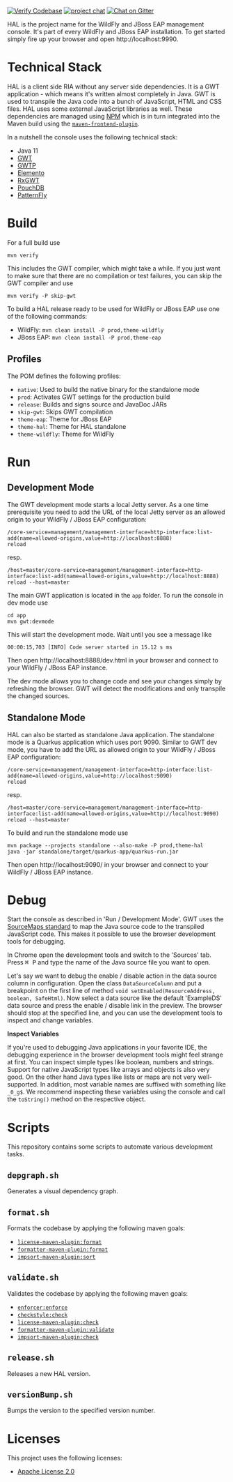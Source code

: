 [![Verify Codebase](https://github.com/hal/console/actions/workflows/verify.yml/badge.svg)](https://github.com/hal/console/actions/workflows/verify.yml) [![project chat](https://img.shields.io/badge/zulip-join_chat-brightgreen.svg)](https://wildfly.zulipchat.com/#narrow/stream/174373-hal) [![Chat on Gitter](https://badges.gitter.im/hal/console.svg)](https://gitter.im/hal/console)

HAL is the project name for the WildFly and JBoss EAP management console. It's part of every WildFly and JBoss EAP
installation. To get started simply fire up your browser and open http://localhost:9990.

# Technical Stack

HAL is a client side RIA without any server side dependencies. It is a GWT application - which means it's written almost
completely in Java. GWT is used to transpile the Java code into a bunch of JavaScript, HTML and CSS files. HAL uses some
external JavaScript libraries as well. These dependencies are managed using [NPM](https://npmjs.org/) which is in turn
integrated into the Maven build using the [`maven-frontend-plugin`](https://github.com/eirslett/frontend-maven-plugin).

In a nutshell the console uses the following technical stack:

- Java 11
- [GWT](https://www.gwtproject.org/)
- [GWTP](https://dev.arcbees.com/gwtp/)
- [Elemento](https://github.com/hal/elemento)
- [RxGWT](https://github.com/intendia-oss/rxgwt)
- [PouchDB](https://pouchdb.com/)
- [PatternFly](https://www.patternfly.org/)

# Build

For a full build use

```shell
mvn verify
``` 

This includes the GWT compiler, which might take a while. If you just want to make sure that there are no compilation or test failures, you can skip the GWT compiler and use

```shell
mvn verify -P skip-gwt
``` 

To build a HAL release ready to be used for WildFly or JBoss EAP use one of the following commands:

- WildFly: `mvn clean install -P prod,theme-wildfly`
- JBoss EAP: `mvn clean install -P prod,theme-eap`

## Profiles

The POM defines the following profiles:

- `native`: Used to build the native binary for the standalone mode
- `prod`: Activates GWT settings for the production build
- `release`: Builds and signs source and JavaDoc JARs
- `skip-gwt`: Skips GWT compilation
- `theme-eap`: Theme for JBoss EAP
- `theme-hal`: Theme for HAL standalone
- `theme-wildfly`: Theme for WildFly

# Run

## Development Mode

The GWT development mode starts a local Jetty server. As a one time prerequisite you need to add the URL of the local
Jetty server as an allowed origin to your WildFly / JBoss EAP configuration:

```shell
/core-service=management/management-interface=http-interface:list-add(name=allowed-origins,value=http://localhost:8888)
reload
```

resp.

```shell
/host=master/core-service=management/management-interface=http-interface:list-add(name=allowed-origins,value=http://localhost:8888)
reload --host=master
``` 

The main GWT application is located in the `app` folder. To run the console in dev mode use

```shell
cd app
mvn gwt:devmode
```

This will start the development mode. Wait until you see a message like

```
00:00:15,703 [INFO] Code server started in 15.12 s ms
```

Then open http://localhost:8888/dev.html in your browser and connect to your WildFly / JBoss EAP instance.

The dev mode allows you to change code and see your changes simply by refreshing the browser. GWT will detect the
modifications and only transpile the changed sources.

## Standalone Mode

HAL can also be started as standalone Java application. The standalone mode is a Quarkus application which uses port
9090. Similar to GWT dev mode, you have to add the URL as allowed origin to your WildFly / JBoss EAP configuration:

```shell
/core-service=management/management-interface=http-interface:list-add(name=allowed-origins,value=http://localhost:9090)
reload
```

resp.

```shell
/host=master/core-service=management/management-interface=http-interface:list-add(name=allowed-origins,value=http://localhost:9090)
reload --host=master
``` 

To build and run the standalone mode use

```shell
mvn package --projects standalone --also-make -P prod,theme-hal
java -jar standalone/target/quarkus-app/quarkus-run.jar
```

Then open http://localhost:9090/ in your browser and connect to your WildFly / JBoss EAP instance.

# Debug

Start the console as described in 'Run / Development Mode'. GWT uses
the [SourceMaps standard](https://docs.google.com/document/d/1U1RGAehQwRypUTovF1KRlpiOFze0b-_2gc6fAH0KY0k/edit?usp=sharing)
to map the Java source code to the transpiled JavaScript code. This makes it possible to use the browser development
tools for debugging.

In Chrome open the development tools and switch to the 'Sources' tab. Press <kbd>⌘ P</kbd> and type the name of the Java
source file you want to open.

Let's say we want to debug the enable / disable action in the data source column in configuration. Open the
class `DataSourceColumn` and put a breakpoint on the first line of
method `void setEnabled(ResourceAddress, boolean, SafeHtml)`. Now select a data source like the default 'ExampleDS' data
source and press the enable / disable link in the preview. The browser should stop at the specified line, and you can
use the development tools to inspect and change variables.

**Inspect Variables**

If you're used to debugging Java applications in your favorite IDE, the debugging experience in the browser development
tools might feel strange at first. You can inspect simple types like boolean, numbers and strings. Support for native
JavaScript types like arrays and objects is also very good. On the other hand Java types like lists or maps are not very
well-supported. In addition, most variable names are suffixed with something like `_0_g$`. We recommend inspecting these
variables using the console and call the `toString()` method on the respective object.

# Scripts

This repository contains some scripts to automate various development tasks.

## `depgraph.sh`

Generates a visual dependency graph.

## `format.sh`

Formats the codebase by applying the following maven goals:

- [`license-maven-plugin:format`](https://mycila.carbou.me/license-maven-plugin/#goals)
- [`formatter-maven-plugin:format`](https://code.revelc.net/formatter-maven-plugin/format-mojo.html)
- [`impsort-maven-plugin:sort`](https://code.revelc.net/impsort-maven-plugin/sort-mojo.html)

## `validate.sh`

Validates the codebase by applying the following maven goals:

- [`enforcer:enforce`](https://maven.apache.org/enforcer/maven-enforcer-plugin/enforce-mojo.html)
- [`checkstyle:check`](https://maven.apache.org/plugins/maven-checkstyle-plugin/check-mojo.html)
- [`license-maven-plugin:check`](https://mycila.carbou.me/license-maven-plugin/#goals)
- [`formatter-maven-plugin:validate`](https://code.revelc.net/formatter-maven-plugin/validate-mojo.html)
- [`impsort-maven-plugin:check`](https://code.revelc.net/impsort-maven-plugin/check-mojo.html)

## `release.sh`

Releases a new HAL version.

## `versionBump.sh`

Bumps the version to the specified version number.

# Licenses

This project uses the following licenses:

* [Apache License 2.0](https://repository.jboss.org/licenses/apache-2.0.txt)
